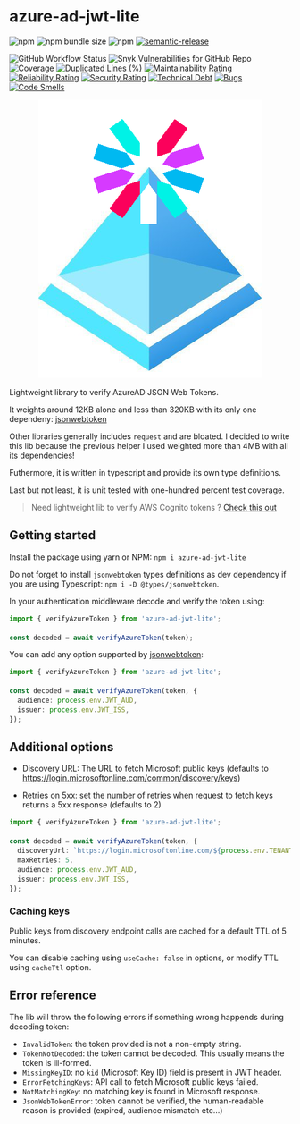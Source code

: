 # azure-ad-jwt-lite

![npm](https://img.shields.io/npm/v/azure-ad-jwt-lite)
![npm bundle size](https://img.shields.io/bundlephobia/minzip/azure-ad-jwt-lite)
![npm](https://img.shields.io/npm/dm/azure-ad-jwt-lite)
[![semantic-release](https://img.shields.io/badge/semantic--release-enabled?logo=semantic-release)](https://github.com/semantic-release/semantic-release)

![GitHub Workflow Status](https://img.shields.io/github/actions/workflow/status/MarioArnt/azure-ad-jwt-lite/publish.yml)
![Snyk Vulnerabilities for GitHub Repo](https://img.shields.io/snyk/vulnerabilities/github/MarioArnt/azure-ad-jwt-lite)
[![Coverage](https://sonarcloud.io/api/project_badges/measure?project=MarioArnt_azure-ad-jwt-lite&metric=coverage)](https://sonarcloud.io/dashboard?id=MarioArnt_azure-ad-jwt-lite)
[![Duplicated Lines (%)](https://sonarcloud.io/api/project_badges/measure?project=MarioArnt_azure-ad-jwt-lite&metric=duplicated_lines_density)](https://sonarcloud.io/dashboard?id=MarioArnt_azure-ad-jwt-lite)
[![Maintainability Rating](https://sonarcloud.io/api/project_badges/measure?project=MarioArnt_azure-ad-jwt-lite&metric=sqale_rating)](https://sonarcloud.io/dashboard?id=MarioArnt_azure-ad-jwt-lite)
[![Reliability Rating](https://sonarcloud.io/api/project_badges/measure?project=MarioArnt_azure-ad-jwt-lite&metric=reliability_rating)](https://sonarcloud.io/dashboard?id=MarioArnt_azure-ad-jwt-lite)
[![Security Rating](https://sonarcloud.io/api/project_badges/measure?project=MarioArnt_azure-ad-jwt-lite&metric=security_rating)](https://sonarcloud.io/dashboard?id=MarioArnt_azure-ad-jwt-lite)
[![Technical Debt](https://sonarcloud.io/api/project_badges/measure?project=MarioArnt_azure-ad-jwt-lite&metric=sqale_index)](https://sonarcloud.io/dashboard?id=MarioArnt_azure-ad-jwt-lite)
[![Bugs](https://sonarcloud.io/api/project_badges/measure?project=MarioArnt_azure-ad-jwt-lite&metric=bugs)](https://sonarcloud.io/dashboard?id=MarioArnt_azure-ad-jwt-lite)
[![Code Smells](https://sonarcloud.io/api/project_badges/measure?project=MarioArnt_azure-ad-jwt-lite&metric=code_smells)](https://sonarcloud.io/dashboard?id=MarioArnt_azure-ad-jwt-lite)

<p align="center">
  <img src="https://github.com/MarioArnt/azure-ad-jwt-lite/blob/main/logo.png?raw=true" alt="Logo"/>
</p>

Lightweight library to verify AzureAD JSON Web Tokens.

It weights around 12KB alone and less than 320KB with its only one dependeny: [jsonwebtoken](https://www.npmjs.com/package/jsonwebtoken)

Other libraries generally includes `request` and are bloated. I decided to write this lib because the previous helper I used weighted more than 4MB with all its dependencies!

Futhermore, it is written in typescript and provide its own type definitions.

Last but not least, it is unit tested with one-hundred percent test coverage.

> Need lightweight lib to verify AWS Cognito tokens ? [Check this out](https://github.com/MarioArnt/cognito-jwt-lite)

## Getting started

Install the package using yarn or NPM: `npm i azure-ad-jwt-lite`

Do not forget to install `jsonwebtoken` types definitions as dev dependency if you are using Typescript: `npm i -D @types/jsonwebtoken`.

In your authentication middleware decode and verify the token using:

```typescript
import { verifyAzureToken } from 'azure-ad-jwt-lite';

const decoded = await verifyAzureToken(token);
```

You can add any option supported by [jsonwebtoken](https://www.npmjs.com/package/jsonwebtoken):

```typescript
import { verifyAzureToken } from 'azure-ad-jwt-lite';

const decoded = await verifyAzureToken(token, {
  audience: process.env.JWT_AUD,
  issuer: process.env.JWT_ISS,
});
```

## Additional options

* Discovery URL: The URL to fetch Microsoft public keys (defaults to https://login.microsoftonline.com/common/discovery/keys)

* Retries on 5xx: set the number of retries when request to fetch keys returns a 5xx response (defaults to 2)


```typescript
import { verifyAzureToken } from 'azure-ad-jwt-lite';

const decoded = await verifyAzureToken(token, {
  discoveryUrl: `https://login.microsoftonline.com/${process.env.TENANT}/discovery/keys?appid=${process.env.APP_ID}`,
  maxRetries: 5,
  audience: process.env.JWT_AUD,
  issuer: process.env.JWT_ISS,
});
```

### Caching keys

Public keys from discovery endpoint calls are cached for a default TTL of 5 minutes.

You can disable caching using ``useCache: false`` in options, or modify TTL using `cacheTtl` option.

## Error reference

The lib will throw the following errors if something wrong happends during decoding token:

 * `InvalidToken`: the token provided is not a non-empty string.
 * `TokenNotDecoded`: the token cannot be decoded. This usually means the token is ill-formed.
 * `MissingKeyID`: no `kid` (Microsoft Key ID) field is present in JWT header.
 * `ErrorFetchingKeys`: API call to fetch Microsoft public keys failed.
 * `NotMatchingKey`: no matching key is found in Microsoft response.
 * `JsonWebTokenError`: token cannot be verified, the human-readable reason is provided (expired, audience mismatch etc...)
